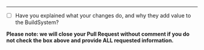 -----

- [ ] Have you explained what your changes do, and why they add value to the BuildSystem?

**Please note: we will close your Pull Request without comment if you do not check the box above and provide ALL requested information.**
